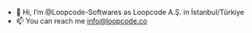- 👋 Hi, I’m @Loopcode-Softwares as Loopcode A.Ş. in İstanbul/Türkiye
- 📫 You can reach me info@loopcode.co

<!---
Loopcode-Softwares/Loopcode-Softwares is a ✨ special ✨ repository because its `README.md` (this file) appears on your GitHub profile.
You can click the Preview link to take a look at your changes.
--->
